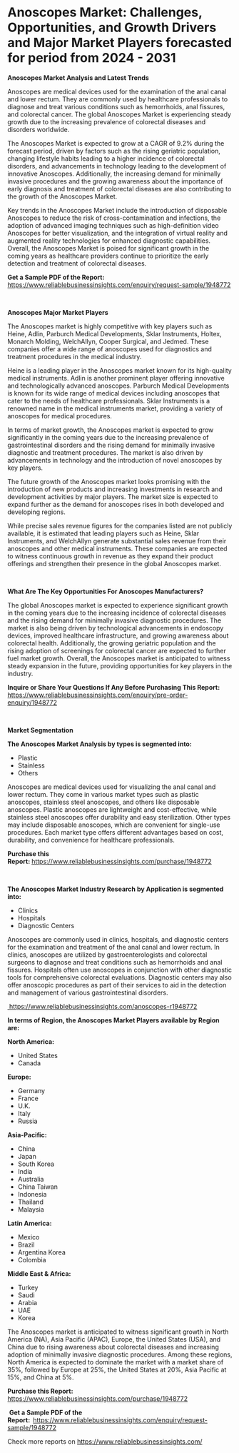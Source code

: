 <p><h1>Anoscopes Market: Challenges, Opportunities, and Growth Drivers and Major Market Players forecasted for period from 2024 - 2031</h1></p><p><strong>Anoscopes Market Analysis and Latest Trends</strong></p>
<p><p>Anoscopes are medical devices used for the examination of the anal canal and lower rectum. They are commonly used by healthcare professionals to diagnose and treat various conditions such as hemorrhoids, anal fissures, and colorectal cancer. The global Anoscopes Market is experiencing steady growth due to the increasing prevalence of colorectal diseases and disorders worldwide.</p><p>The Anoscopes Market is expected to grow at a CAGR of 9.2% during the forecast period, driven by factors such as the rising geriatric population, changing lifestyle habits leading to a higher incidence of colorectal disorders, and advancements in technology leading to the development of innovative Anoscopes. Additionally, the increasing demand for minimally invasive procedures and the growing awareness about the importance of early diagnosis and treatment of colorectal diseases are also contributing to the growth of the Anoscopes Market.</p><p>Key trends in the Anoscopes Market include the introduction of disposable Anoscopes to reduce the risk of cross-contamination and infections, the adoption of advanced imaging techniques such as high-definition video Anoscopes for better visualization, and the integration of virtual reality and augmented reality technologies for enhanced diagnostic capabilities. Overall, the Anoscopes Market is poised for significant growth in the coming years as healthcare providers continue to prioritize the early detection and treatment of colorectal diseases.</p></p>
<p><strong>Get a Sample PDF of the Report:&nbsp;</strong> <a href="https://www.reliablebusinessinsights.com/enquiry/request-sample/1948772">https://www.reliablebusinessinsights.com/enquiry/request-sample/1948772</a></p>
<p>&nbsp;</p>
<p><strong>Anoscopes Major Market Players</strong></p>
<p><p>The Anoscopes market is highly competitive with key players such as Heine, Adlin, Parburch Medical Developments, Sklar Instruments, Holtex, Monarch Molding, WelchAllyn, Cooper Surgical, and Jedmed. These companies offer a wide range of anoscopes used for diagnostics and treatment procedures in the medical industry.</p><p>Heine is a leading player in the Anoscopes market known for its high-quality medical instruments. Adlin is another prominent player offering innovative and technologically advanced anoscopes. Parburch Medical Developments is known for its wide range of medical devices including anoscopes that cater to the needs of healthcare professionals. Sklar Instruments is a renowned name in the medical instruments market, providing a variety of anoscopes for medical procedures.</p><p>In terms of market growth, the Anoscopes market is expected to grow significantly in the coming years due to the increasing prevalence of gastrointestinal disorders and the rising demand for minimally invasive diagnostic and treatment procedures. The market is also driven by advancements in technology and the introduction of novel anoscopes by key players.</p><p>The future growth of the Anoscopes market looks promising with the introduction of new products and increasing investments in research and development activities by major players. The market size is expected to expand further as the demand for anoscopes rises in both developed and developing regions.</p><p>While precise sales revenue figures for the companies listed are not publicly available, it is estimated that leading players such as Heine, Sklar Instruments, and WelchAllyn generate substantial sales revenue from their anoscopes and other medical instruments. These companies are expected to witness continuous growth in revenue as they expand their product offerings and strengthen their presence in the global Anoscopes market.</p></p>
<p>&nbsp;</p>
<p><strong>What Are The Key Opportunities For Anoscopes Manufacturers?</strong></p>
<p><p>The global Anoscopes market is expected to experience significant growth in the coming years due to the increasing incidence of colorectal diseases and the rising demand for minimally invasive diagnostic procedures. The market is also being driven by technological advancements in endoscopy devices, improved healthcare infrastructure, and growing awareness about colorectal health. Additionally, the growing geriatric population and the rising adoption of screenings for colorectal cancer are expected to further fuel market growth. Overall, the Anoscopes market is anticipated to witness steady expansion in the future, providing opportunities for key players in the industry.</p></p>
<p><strong>Inquire or Share Your Questions If Any Before Purchasing This Report:</strong> <a href="https://www.reliablebusinessinsights.com/enquiry/pre-order-enquiry/1948772">https://www.reliablebusinessinsights.com/enquiry/pre-order-enquiry/1948772</a></p>
<p>&nbsp;</p>
<p><strong>Market Segmentation</strong></p>
<p><strong>The Anoscopes Market Analysis by types is segmented into:</strong></p>
<p><ul><li>Plastic</li><li>Stainless</li><li>Others</li></ul></p>
<p><p>Anoscopes are medical devices used for visualizing the anal canal and lower rectum. They come in various market types such as plastic anoscopes, stainless steel anoscopes, and others like disposable anoscopes. Plastic anoscopes are lightweight and cost-effective, while stainless steel anoscopes offer durability and easy sterilization. Other types may include disposable anoscopes, which are convenient for single-use procedures. Each market type offers different advantages based on cost, durability, and convenience for healthcare professionals.</p></p>
<p><strong>Purchase this Report:&nbsp;</strong><a href="https://www.reliablebusinessinsights.com/purchase/1948772">https://www.reliablebusinessinsights.com/purchase/1948772</a></p>
<p>&nbsp;</p>
<p><strong>The Anoscopes Market Industry Research by Application is segmented into:</strong></p>
<p><ul><li>Clinics</li><li>Hospitals</li><li>Diagnostic Centers</li></ul></p>
<p><p>Anoscopes are commonly used in clinics, hospitals, and diagnostic centers for the examination and treatment of the anal canal and lower rectum. In clinics, anoscopes are utilized by gastroenterologists and colorectal surgeons to diagnose and treat conditions such as hemorrhoids and anal fissures. Hospitals often use anoscopes in conjunction with other diagnostic tools for comprehensive colorectal evaluations. Diagnostic centers may also offer anoscopic procedures as part of their services to aid in the detection and management of various gastrointestinal disorders.</p></p>
<p><a href="https://www.reliablebusinessinsights.com/anoscopes-r1948772">&nbsp;https://www.reliablebusinessinsights.com/anoscopes-r1948772</a></p>
<p><strong>In terms of Region, the Anoscopes Market Players available by Region are:</strong></p>
<p>
    <p> <strong> North America: </strong>
        <ul>
            <li>United States</li>
            <li>Canada</li>
        </ul>
        </p> 
    <p> <strong> Europe: </strong>
        <ul>
            <li>Germany</li>
            <li>France</li>
            <li>U.K.</li>
            <li>Italy</li>
            <li>Russia</li>
        </ul>
        </p> 
    <p> <strong> Asia-Pacific: </strong>
        <ul>
            <li>China</li>
            <li>Japan</li>
            <li>South Korea</li>
            <li>India</li>
            <li>Australia</li>
            <li>China Taiwan</li>
            <li>Indonesia</li>
            <li>Thailand</li>
            <li>Malaysia</li>
        </ul>
        </p> 
    <p> <strong> Latin America: </strong>
        <ul>
            <li>Mexico</li>
            <li>Brazil</li>
            <li>Argentina Korea</li>
            <li>Colombia</li>
        </ul>
        </p> 
    <p> <strong> Middle East & Africa: </strong>
        <ul>
            <li>Turkey</li>
            <li>Saudi</li>
            <li>Arabia</li>
            <li>UAE</li>
            <li>Korea</li>
        </ul>
    </p>
    </p>
<p><p>The Anoscopes market is anticipated to witness significant growth in North America (NA), Asia Pacific (APAC), Europe, the United States (USA), and China due to rising awareness about colorectal diseases and increasing adoption of minimally invasive diagnostic procedures. Among these regions, North America is expected to dominate the market with a market share of 35%, followed by Europe at 25%, the United States at 20%, Asia Pacific at 15%, and China at 5%.</p></p>
<p><strong>Purchase this Report: </strong><a href="https://www.reliablebusinessinsights.com/purchase/1948772">https://www.reliablebusinessinsights.com/purchase/1948772</a></p>
<p>&nbsp;<strong>Get a Sample PDF of the Report:&nbsp;&nbsp;</strong><a href="https://www.reliablebusinessinsights.com/enquiry/request-sample/1948772">https://www.reliablebusinessinsights.com/enquiry/request-sample/1948772</a></p>
<p><strong></strong></p>
<p>Check more reports on <a href="https://www.reliablebusinessinsights.com/">https://www.reliablebusinessinsights.com/</a></p>